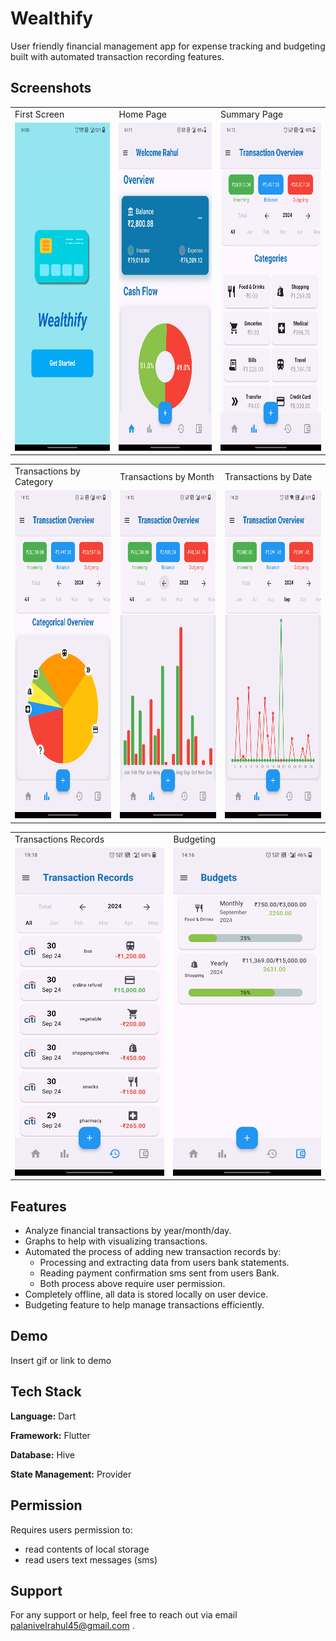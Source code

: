 # Wealthify

User friendly financial management app for expense tracking and budgeting built with automated transaction recording features.

## Screenshots

<table>
    <tr>
        <td>First Screen </td>
        <td>Home Page</td>
        <td>Summary Page</td>
    </tr>
    <tr>
        <td><img src="lib\assets\screenshots\ss2.jpg" width=270 height=525></td>
        <td><img src="lib\assets\screenshots\ss3.jpg" width=270 height=525></td>
        <td><img src="lib\assets\screenshots\ss1.jpg" width=270 height=525></td>
    </tr>
</table>

<table>
    <tr>
        <td>Transactions by Category </td>
        <td>Transactions by Month</td>
        <td>Transactions by Date</td>
    </tr>
    <tr>
        <td><img src="lib\assets\screenshots\ss4.jpg" width=270 height=525></td>
        <td><img src="lib\assets\screenshots\ss7.jpg" width=270 height=525></td>
        <td><img src="lib\assets\screenshots\ss8.jpg" width=270 height=525></td>
    </tr>
</table>

<table>
    <tr>
        <td>Transactions Records </td>
        <td>Budgeting</td>
    </tr>
    <tr>
        <td><img src="lib\assets\screenshots\ss6.jpg" width=270 height=525></td>
        <td><img src="lib\assets\screenshots\ss5.jpg" width=270 height=525></td>
    </tr>
</table>

## Features

- Analyze financial transactions by year/month/day.
- Graphs to help with visualizing transactions.
- Automated the process of adding new transaction records by:
  - Processing and extracting data from users bank statements.
  - Reading payment confirmation sms sent from users Bank.
  - Both process above require user permission.
- Completely offline, all data is stored locally on user device.
- Budgeting feature to help manage transactions efficiently.

## Demo

Insert gif or link to demo

## Tech Stack

**Language:** Dart

**Framework:** Flutter

**Database:** Hive

**State Management:** Provider

## Permission

Requires users permission to:

- read contents of local storage
- read users text messages (sms)

## Support

For any support or help, feel free to reach out via email palanivelrahul45@gmail.com .
